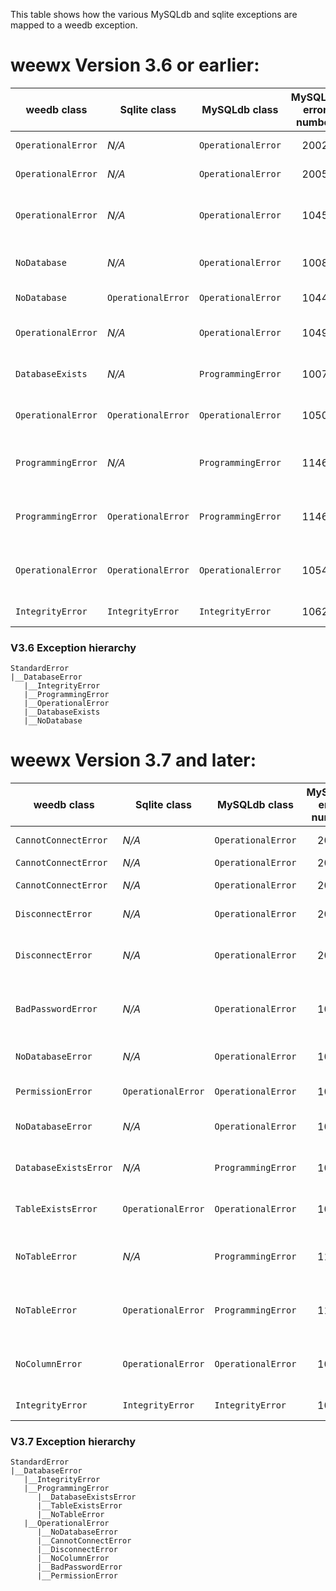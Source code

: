 This table shows how the various MySQLdb and sqlite exceptions are mapped to a weedb exception.

# weewx Version 3.6 or earlier:

| weedb class        | Sqlite class       | MySQLdb class      | MySQLdb error number | Description                     |
|--------------------|--------------------|--------------------|:--------------------:|---------------------------------|
| `OperationalError` | *N/A*              | `OperationalError` |         2002         | Server down                     |
| `OperationalError` | *N/A*              | `OperationalError` |         2005         | Unknown host                    |
| `OperationalError` | *N/A*              | `OperationalError` |         1045         | Bad or non-existent password    |
| `NoDatabase`       | *N/A*              | `OperationalError` |         1008         | Drop non-existent database      |
| `NoDatabase`       | `OperationalError` | `OperationalError` |         1044         | No permission                   |
| `OperationalError` | *N/A*              | `OperationalError` |         1049         | Open non-existent database      |
| `DatabaseExists`   | *N/A*              | `ProgrammingError` |         1007         | Database already exists         |
| `OperationalError` | `OperationalError` | `OperationalError` |         1050         | Table already exists            |
| `ProgrammingError` | *N/A*              | `ProgrammingError` |         1146         | SELECT on non-existing database |
| `ProgrammingError` | `OperationalError` | `ProgrammingError` |         1146         | SELECT non-existing table       |
| `OperationalError` | `OperationalError` | `OperationalError` |         1054         | SELECT non-existing column      |
| `IntegrityError`   | `IntegrityError`   | `IntegrityError`   |         1062         | Duplicate key                   |

### V3.6 Exception hierarchy

~~~
StandardError
|__DatabaseError
   |__IntegrityError
   |__ProgrammingError
   |__OperationalError
   |__DatabaseExists
   |__NoDatabase
~~~


# weewx Version 3.7 and later:

| weedb class           | Sqlite class       | MySQLdb class      | MySQLdb error number | Description                     |
|-----------------------|--------------------|--------------------|:--------------------:|---------------------------------|
| `CannotConnectError`  | *N/A*              | `OperationalError` |         2002         | Server down                     |
| `CannotConnectError`  | *N/A*              | `OperationalError` |         2003         | Host error                      |
| `CannotConnectError`  | *N/A*              | `OperationalError` |         2005         | Unknown host                    |
| `DisconnectError`     | *N/A*              | `OperationalError` |         2006         | Server gone                     |
| `DisconnectError`     | *N/A*              | `OperationalError` |         2013         | Lost connection during query    |
| `BadPasswordError`    | *N/A*              | `OperationalError` |         1045         | Bad or non-existent password    |
| `NoDatabaseError`     | *N/A*              | `OperationalError` |         1008         | Drop non-existent database      |
| `PermissionError`     | `OperationalError` | `OperationalError` |         1044         | No permission                   |
| `NoDatabaseError`     | *N/A*              | `OperationalError` |         1049         | Open non-existent database      |
| `DatabaseExistsError` | *N/A*              | `ProgrammingError` |         1007         | Database already exists         |
| `TableExistsError`    | `OperationalError` | `OperationalError` |         1050         | Table already exists            |
| `NoTableError`        | *N/A*              | `ProgrammingError` |         1146         | SELECT on non-existing database |
| `NoTableError`        | `OperationalError` | `ProgrammingError` |         1146         | SELECT non-existing table       |
| `NoColumnError`       | `OperationalError` | `OperationalError` |         1054         | SELECT non-existing column      |
| `IntegrityError`      | `IntegrityError`   | `IntegrityError`   |         1062         | Duplicate key                   |

### V3.7 Exception hierarchy

~~~
StandardError
|__DatabaseError
   |__IntegrityError
   |__ProgrammingError
      |__DatabaseExistsError
      |__TableExistsError
      |__NoTableError
   |__OperationalError
      |__NoDatabaseError
      |__CannotConnectError
      |__DisconnectError
      |__NoColumnError
      |__BadPasswordError
      |__PermissionError
~~~
